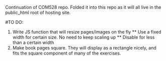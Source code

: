 Continuation of COM528 repo. Folded it into this repo as it will all live in the public_html root of hosting site. 

#TO DO:
1. Write JS function that will resize pages/images on the fly
** Use a fixed width for certain size. No need to keep scaling up
** Disable for less than a certain width
2. Make book pages square. They will display as a rectangle nicely, and fits the square component of many of the exercises. 




